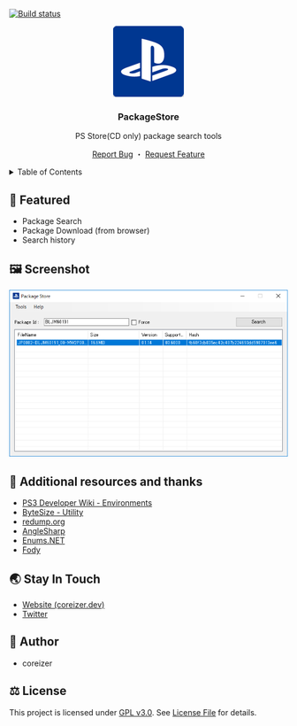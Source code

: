 [![Build status](https://ci.appveyor.com/api/projects/status/5j92bdq3sv9hp7gm?svg=true)](https://ci.appveyor.com/project/coreizer/packagestore)

<div align="center">
  <a href="https://github.com/coreizer/ChatHub">
    <img src="./docs/logo.png" width="128">
  </a>

  <h3 align="center">PackageStore</h3>

  <p>PS Store(CD only) package search tools</p>

  <p align="center">
    <a href="https://github.com/coreizer/PackageStore/issues">Report Bug</a>
    ・
    <a href="https://github.com/coreizer/PackageStore/issues">Request Feature</a>
  </p>
</div>

<details>
  <summary>Table of Contents</summary>
  <ol>
    <li><a href="#👀-featured">Featured</a></li>
    <li><a href="#🖼️-screenshot">Screenshot</a></li>
    <li><a href="#🙏-additional-resources-and-thanks">Additional resources and thanks</a></li>
    <li><a href="#👷-author">Author</a></li>
    <li><a href="#🌏-stay-in-touch">Stay In Touch</a></li>
    <li><a href="#⚖️-license">License</a></li>
  </ol>
</details>

## 👀 Featured

- Package Search
- Package Download (from browser)
- Search history

## 🖼️ Screenshot

![ScreenShot](docs/PackageStore.png)

## 🙏 Additional resources and thanks

- [PS3 Developer Wiki - Environments](https://www.psdevwiki.com/ps3/Environments)
- [ByteSize - Utility](https://github.com/omar/ByteSize)
- [redump.org](http://redump.org/)
- [AngleSharp](https://github.com/AngleSharp/AngleSharp)
- [Enums.NET](https://github.com/TylerBrinkley/Enums.NET)
- [Fody](https://github.com/Fody/Fody)

## 🌏 Stay In Touch

- [Website (coreizer.dev)](https://www.coreizer.dev)
- [Twitter](https://www.twitter.com/coreizer)

## 👷 Author

- coreizer

## ⚖️ License

This project is licensed under [GPL v3.0](https://opensource.org/license/lgpl-3-0/). See [License File](LICENSE) for details.
